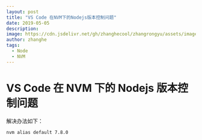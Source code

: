```yaml
---
layout: post
title: "VS Code 在NVM下的Nodejs版本控制问题"
date: 2019-05-05
description:
image: https://cdn.jsdelivr.net/gh/zhanghecool/zhangrongyu/assets/images/default.jpg
author: zhanghe
tags:
  - Node
  - NVM
---
```


# VS Code 在 NVM 下的 Nodejs 版本控制问题

解决办法如下：

```bash
nvm alias default 7.8.0
```
